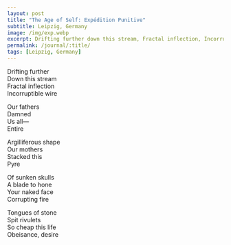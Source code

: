 ```yaml
---
layout: post
title: "The Age of Self: Expédition Punitive"
subtitle: Leipzig, Germany
image: /img/exp.webp
excerpt: Drifting further down this stream, Fractal inflection, Incorruptible wire  ...
permalink: /journal/:title/
tags: [Leipzig, Germany]
---
```

Drifting further  
Down this stream  
Fractal inflection  
Incorruptible wire  

Our fathers  
Damned  
Us all—  
Entire  

Argilliferous shape  
Our mothers  
Stacked this  
Pyre  

Of sunken skulls  
A blade to hone  
Your naked face  
Corrupting fire  

Tongues of stone  
Spit rivulets  
So cheap this life  
Obeisance, desire  